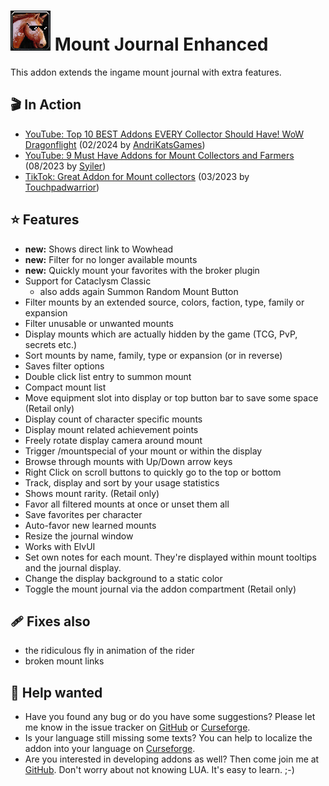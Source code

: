 # ![Logo](https://raw.githubusercontent.com/exochron/MountJournalEnhanced/master/UI/icons/mje.png) Mount Journal Enhanced
This addon extends the ingame mount journal with extra features.

## 🎬 In Action
- [YouTube: Top 10 BEST Addons EVERY Collector Should Have! WoW Dragonflight](https://www.youtube.com/watch?v=c2a4NKMGimM&t=221s) (02/2024 by [AndriKatsGames](https://www.twitch.tv/andrikatsgames))
- [YouTube: 9 Must Have Addons for Mount Collectors and Farmers](https://www.youtube.com/watch?v=O4Sb1CtPado&t=530s) (08/2023 by [Syiler](https://www.twitch.tv/syiler))
- [TikTok: Great Addon for Mount collectors](https://www.tiktok.com/@touchpadwarrior/video/7216081879886269739) (03/2023 by [Touchpadwarrior](https://www.twitch.tv/touchpadwarrior))

## ⭐ Features
+ __new:__ Shows direct link to Wowhead
+ __new:__ Filter for no longer available mounts
+ __new:__ Quickly mount your favorites with the broker plugin
+ Support for Cataclysm Classic
    + also adds again Summon Random Mount Button
+ Filter mounts by an extended source, colors, faction, type, family or expansion
+ Filter unusable or unwanted mounts
+ Display mounts which are actually hidden by the game (TCG, PvP, secrets etc.)
+ Sort mounts by name, family, type or expansion (or in reverse)
+ Saves filter options
+ Double click list entry to summon mount
+ Compact mount list
+ Move equipment slot into display or top button bar to save some space (Retail only)
+ Display count of character specific mounts
+ Display mount related achievement points
+ Freely rotate display camera around mount
+ Trigger /mountspecial of your mount or within the display
+ Browse through mounts with Up/Down arrow keys
+ Right Click on scroll buttons to quickly go to the top or bottom
+ Track, display and sort by your usage statistics
+ Shows mount rarity. (Retail only)
+ Favor all filtered mounts at once or unset them all
+ Save favorites per character
+ Auto-favor new learned mounts
+ Resize the journal window
+ Works with ElvUI
+ Set own notes for each mount. They're displayed within mount tooltips and the journal display.
+ Change the display background to a static color
+ Toggle the mount journal via the addon compartment (Retail only)

## 🩹 Fixes also
+ the ridiculous fly in animation of the rider
+ broken mount links

## 🙋 Help wanted
- Have you found any bug or do you have some suggestions? Please let me know in the issue tracker on [GitHub](https://github.com/exochron/MountJournalEnhanced/issues) or [Curseforge](https://www.curseforge.com/wow/addons/mount-journal-enhanced/issues).
- Is your language still missing some texts? You can help to localize the addon into your language on [Curseforge](https://www.curseforge.com/wow/addons/mount-journal-enhanced/localization).
- Are you interested in developing addons as well? Then come join me at [GitHub](https://github.com/exochron/MountJournalEnhanced). Don't worry about not knowing LUA. It's easy to learn. ;-)
